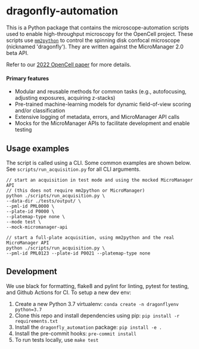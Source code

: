# dragonfly-automation
This is a Python package that contains the microscope-automation scripts used to enable high-throughput microscopy for the OpenCell project. These scripts use [`mm2python`](https://github.com/czbiohub/mm2python) to control the spinning disk confocal microscope (nicknamed 'dragonfly'). They are written against the MicroManager 2.0 beta API.

Refer to our [2022 OpenCell paper](https://www.science.org/doi/10.1126/science.abi6983) for more details.

#### Primary features
* Modular and reusable methods for common tasks (e.g., autofocusing, adjusting exposures, acquiring z-stacks)
* Pre-trained machine-learning models for dynamic field-of-view scoring and/or classification
* Extensive logging of metadata, errors, and MicroManager API calls
* Mocks for the MicroManager APIs to facilitate development and enable testing


## Usage examples
The script is called using a CLI. Some common examples are shown below. See `scripts/run_acquisition.py` for all CLI arguments.
```
// start an acquisition in test mode and using the mocked MicroManager API
// (this does not require mm2python or MicroManager)
python ./scripts/run_acquisition.py \
--data-dir ./tests/output/ \
--pml-id PML0000 \
--plate-id P0000 \
--platemap-type none \
--mode test \
--mock-micromanager-api

// start a full-plate acquisition, using mm2python and the real MicroManager API
python ./scripts/run_acquisition.py \
--pml-id PML0123 --plate-id P0021 --platemap-type none
```

## Development
We use black for formatting, flake8 and pylint for linting, pytest for testing, and Github Actions for CI. To setup a new dev env:

1) Create a new Python 3.7 virtualenv: `conda create -n dragonflyenv python=3.7`
2) Clone this repo and install dependencies using pip: `pip install -r requirements.txt`
3) Install the `dragonfly_automation` package: `pip install -e .`
4) Install the pre-commit hooks: `pre-commit install`
5) To run tests locally, use `make test`
